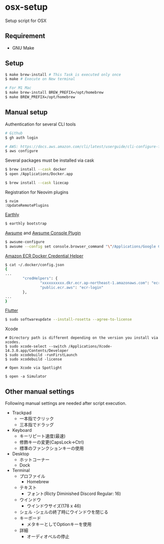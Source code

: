 # osx-setup
Setup script for OSX

## Requirement

- GNU Make

## Setup

```bash
$ make brew-install # This Task is executed only once
$ make # Execute on New terminal

# For M1 Mac
$ make brew-install BREW_PREFIX=/opt/homebrew
$ make BREW_PREFIX=/opt/homebrew
```

## Manual setup

Authentication for several CLI tools

```bash
# Github
$ gh auth login

# AWS: https://docs.aws.amazon.com/cli/latest/userguide/cli-configure-files.html
$ aws configure
```

Several packages must be installed via cask

```bash
$ brew install --cask docker
$ open /Applications/Docker.app

$ brew install --cask licecap
```

Registration for Neovim plugins

```vim
$ nvim
:UpdateRemotePlugins
```

[Earthly](https://docs.earthly.dev)

```bash
$ earthly bootstrap
```

[Awsume](https://awsu.me) and [Awsume Console Plugin](https://github.com/trek10inc/awsume-console-plugin)

```bash
$ awsume-configure
$ awsume --config set console.browser_command "\"/Applications/Google Chrome.app/Contents/MacOS/Google Chrome\" -incognito \"{url}\""
```

[Amazon ECR Docker Credential Helper](https://github.com/awslabs/amazon-ecr-credential-helper)

```bash
$ cat ~/.docker/config.json
{
...
        "credHelpers": {
                "xxxxxxxxxx.dkr.ecr.ap-northeast-1.amazonaws.com": "ecr-login",
                "public.ecr.aws": "ecr-login"
        },
...
}
```

[Flutter](https://docs.flutter.dev/get-started/install/macos)

```bash
$ sudo softwareupdate --install-rosetta --agree-to-license
```

Xcode

```
# Directory path is different depending on the version you install via xcodes.
$ sudo xcode-select --switch /Applications/Xcode-14.3.0.app/Contents/Developer
$ sudo xcodebuild -runFirstLaunch
$ sudo xcodebuild -license

# Open Xcode via Spotlight

$ open -a Simulator
```

## Other manual settings

Following manual settings are needed after script execution.

- Trackpad
   - 一本指でクリック
   - 三本指でドラッグ
- Keyboard
   - キーリピート速度(最速)
   - 修飾キーの変更(CapsLock->Ctrl)
   - 標準のファンクションキーの使用
- Desktop
   - ホットコーナー
   - Dock
- Terminal
   - プロファイル
      - Homebrew
   - テキスト
      - フォント(Ricty Diminished Discord Regular: 16)
   - ウインドウ
      - ウインドウサイズ(178 x 46)
   - シェル
      -シェルの終了時にウインドウを閉じる
   - キーボード
      - メタキーとしてOptionキーを使用
   - 詳細
      - オーディオベルの停止
